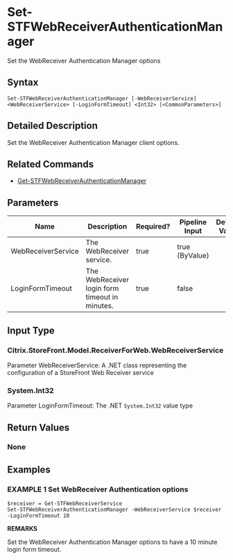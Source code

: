 ﻿# Set-STFWebReceiverAuthenticationManager

Set the WebReceiver Authentication Manager options

## Syntax

```
Set-STFWebReceiverAuthenticationManager [-WebReceiverService] <WebReceiverService> [-LoginFormTimeout] <Int32> [<CommonParameters>]
```

## Detailed Description

Set the WebReceiver Authentication Manager client options.

## Related Commands

* [Get-STFWebReceiverAuthenticationManager](./Get-STFWebReceiverAuthenticationManager)

## Parameters

| Name   | Description | Required? | Pipeline Input | Default Value |
| --- | --- | --- | --- | --- |
|WebReceiverService|The WebReceiver service.|true|true (ByValue)| |
|LoginFormTimeout|The WebReceiver login form timeout in minutes.|true|false| |

## Input Type

### Citrix.StoreFront.Model.ReceiverForWeb.WebReceiverService

Parameter WebReceiverService: A .NET class representing the configuration of a StoreFront Web Receiver service

### System.Int32

Parameter LoginFormTimeout: The .NET `System.Int32` value type

## Return Values

### None

## Examples

### EXAMPLE 1 Set WebReceiver Authentication options

```
$receiver = Get-STFWebReceiverService
Set-STFWebReceiverAuthenticationManager -WebReceiverService $receiver -LoginFormTimeout 10
```

**REMARKS**

Set the WebReceiver Authentication Manager options to have a 10 minute login form timeout.
